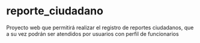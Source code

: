 # reporte_ciudadano
Proyecto web que permitirá realizar el registro de reportes ciudadanos, que a su vez podrán ser atendidos por usuarios con perfil de funcionarios
